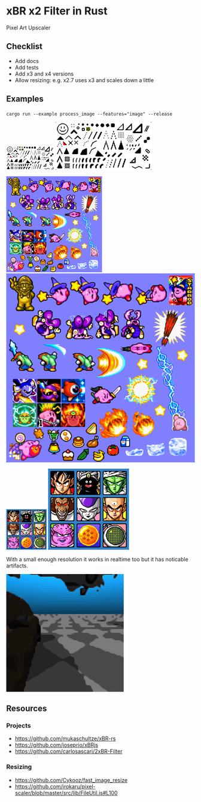 # xBR x2 Filter in Rust

Pixel Art Upscaler

## Checklist

- Add docs
- Add tests
- Add x3 and x4 versions
- Allow resizing: e.g. x2.7 uses x3 and scales down a little

## Examples

`cargo run --example process_image --features="image" --release`

![](/examples/assets/input1.png)
![](/examples/assets/output1.png)

![](/examples/assets/input2.png)
![](/examples/assets/output2.png)

![](/examples/assets/input3.png)
![](/examples/assets/output3.png)

With a small enough resolution it works in realtime too but it has noticable artifacts.

![](/examples/assets/realtime.gif)

## Resources

### Projects

- <https://github.com/mukaschultze/xBR-rs>
- <https://github.com/joseprio/xBRjs>
- <https://github.com/carlosascari/2xBR-Filter>

### Resizing

- <https://github.com/Cykooz/fast_image_resize>
- <https://github.com/irokaru/pixel-scaler/blob/master/src/lib/FileUtil.js#L100>
